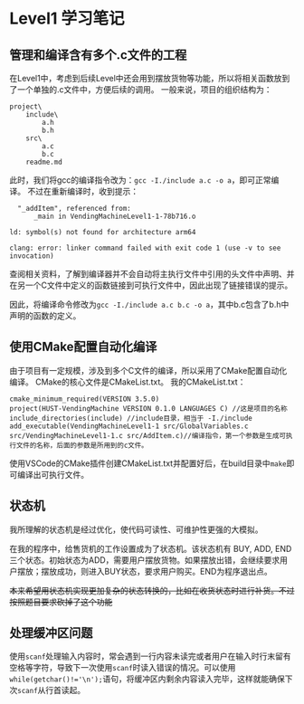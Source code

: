 # Level1 学习笔记
## 管理和编译含有多个.c文件的工程
在Level1中，考虑到后续Level中还会用到摆放货物等功能，所以将相关函数放到了一个单独的.c文件中，方便后续的调用。
一般来说，项目的组织结构为：

```
project\
    include\
        a.h
        b.h
    src\
        a.c
        b.c
    readme.md
```

此时，我们将gcc的编译指令改为：`gcc -I./include a.c -o a`，即可正常编译。
不过在重新编译时，收到提示：

```Undefined symbols for architecture arm64:
  "_addItem", referenced from:
      _main in VendingMachineLevel1-1-78b716.o

ld: symbol(s) not found for architecture arm64

clang: error: linker command failed with exit code 1 (use -v to see invocation)
```

查阅相关资料，了解到编译器并不会自动将主执行文件中引用的头文件中声明、并在另一个C文件中定义的函数链接到可执行文件中，因此出现了链接错误的提示。

因此，将编译命令修改为`gcc -I./include a.c b.c -o a`，其中b.c包含了b.h中声明的函数的定义。

## 使用CMake配置自动化编译
由于项目有一定规模，涉及到多个C文件的编译，所以采用了CMake配置自动化编译。
CMake的核心文件是CMakeList.txt。
我的CMakeList.txt：
```
cmake_minimum_required(VERSION 3.5.0)
project(HUST-VendingMachine VERSION 0.1.0 LANGUAGES C) //这是项目的名称
include_directories(include) //include目录，相当于 -I./include
add_executable(VendingMachineLevel1-1 src/GlobalVariables.c src/VendingMachineLevel1-1.c src/AddItem.c)//编译指令，第一个参数是生成可执行文件的名称，后面的参数是所用到的c文件。
```
使用VSCode的CMake插件创建CMakeList.txt并配置好后，在build目录中`make`即可编译出可执行文件。

## 状态机
我所理解的状态机是经过优化，使代码可读性、可维护性更强的大模拟。

在我的程序中，给售货机的工作设置成为了状态机。该状态机有
    BUY,
    ADD,
    END
三个状态。初始状态为ADD，需要用户摆放货物。如果摆放出错，会继续要求用户摆放；摆放成功，则进入BUY状态，要求用户购买。END为程序退出点。

~~本来希望用状态机实现更加复杂的状态转换的，比如在收货状态时进行补货。不过按照题目要求砍掉了这个功能~~

## 处理缓冲区问题
使用`scanf`处理输入内容时，常会遇到一行内容未读完或者用户在输入时行末留有空格等字符，导致下一次使用`scanf`时读入错误的情况。可以使用`while(getchar()!='\n');`语句，将缓冲区内剩余内容读入完毕，这样就能确保下次`scanf`从行首读起。